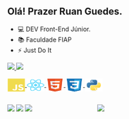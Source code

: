 ## Olá! Prazer Ruan Guedes.

- 💻 DEV Front-End Júnior.
- 📚 Faculdade FIAP
- ⚡ Just Do It

<div>
  <a href="https://github.com/ruanJS">
  <img heigt="180em" src="https://github-readme-stats.vercel.app/api?username=ruanJS&show_icons=true&theme=dark&include_ali_commits=true&count_private=true"/>
  <img heigt="180em" src="https://github-readme-stats.vercel.app/api/top-langs/?username=ruanJS&layout=compact&langs_count=16&theme=dark"/>
</div>  

<div style="display: inline_block"><br>
  <img align="center" alt="Ruan-Js" height="30" width="40" src="https://raw.githubusercontent.com/devicons/devicon/master/icons/javascript/javascript-plain.svg">
  <img align="center" alt="Ruan-React" height="30" width="40" src="https://raw.githubusercontent.com/devicons/devicon/master/icons/react/react-original.svg">
  <img align="center" alt="Ruan-HTML" height="30" width="40" src="https://raw.githubusercontent.com/devicons/devicon/master/icons/html5/html5-original.svg">
  <img align="center" alt="Ruan-CSS" height="30" width="40" src="https://raw.githubusercontent.com/devicons/devicon/master/icons/css3/css3-original.svg">
  <img align="center" alt="Ruan-Python" height="30" width="40" src="https://raw.githubusercontent.com/devicons/devicon/master/icons/python/python-original.svg">
</div>
  

##
<img align="right" width="300" src="https://i2.wp.com/allhtaccess.info/wp-content/uploads/2018/03/programming.gif?fit=1281%2C716&ssl=1" />

<div>
  <a href="https://instagram.com/ruanguedes_" target="_blank"><img src="https://img.shields.io/badge/-Instagram-%23E4405F?style=for-the-badge&logo=instagram&logoColor=white" target="_blank"></a> 
  <a href = "mailto:rguedesruan@gmail.com"><img src="https://img.shields.io/badge/-Gmail-%23333?style=for-the-badge&logo=gmail&logoColor=white" target="_blank"></a>
  <a href="https://www.linkedin.com/in/ruan-guedes-807578248/" target="_blank"><img src="https://img.shields.io/badge/-LinkedIn-%230077B5?style=for-the-badge&logo=linkedin&logoColor=white" target="_blank"></a>
</div>

